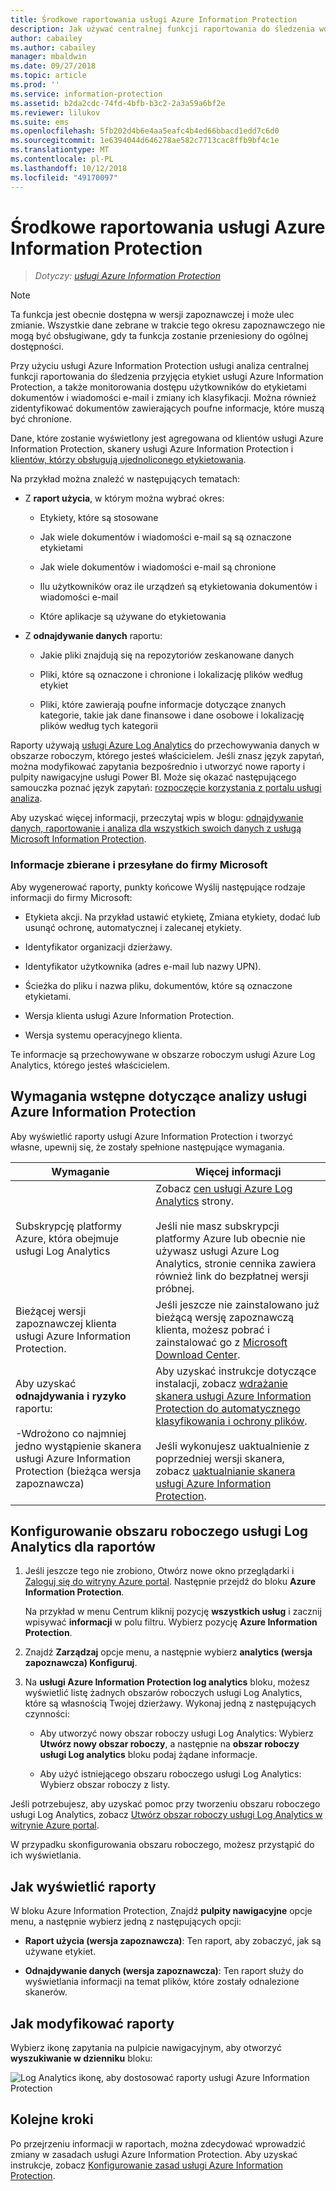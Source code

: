 ```yaml
---
title: Środkowe raportowania usługi Azure Information Protection
description: Jak używać centralnej funkcji raportowania do śledzenia wdrożenia etykiet usługi Azure Information Protection i identyfikowania plików, które zawierają poufne informacje
author: cabailey
ms.author: cabailey
manager: mbaldwin
ms.date: 09/27/2018
ms.topic: article
ms.prod: ''
ms.service: information-protection
ms.assetid: b2da2cdc-74fd-4bfb-b3c2-2a3a59a6bf2e
ms.reviewer: lilukov
ms.suite: ems
ms.openlocfilehash: 5fb202d4b6e4aa5eafc4b4ed66bbacd1edd7c6d0
ms.sourcegitcommit: 1e6394044d646278ae582c7713cac8ffb9bf4c1e
ms.translationtype: MT
ms.contentlocale: pl-PL
ms.lasthandoff: 10/12/2018
ms.locfileid: "49170097"
---
```

# <a name="central-reporting-for-azure-information-protection"></a>Środkowe raportowania usługi Azure Information Protection

>*Dotyczy: [usługi Azure Information Protection](https://azure.microsoft.com/pricing/details/information-protection)*

> [!NOTE]
> Ta funkcja jest obecnie dostępna w wersji zapoznawczej i może ulec zmianie. Wszystkie dane zebrane w trakcie tego okresu zapoznawczego nie mogą być obsługiwane, gdy ta funkcja zostanie przeniesiony do ogólnej dostępności.


Przy użyciu usługi Azure Information Protection usługi analiza centralnej funkcji raportowania do śledzenia przyjęcia etykiet usługi Azure Information Protection, a także monitorowania dostępu użytkowników do etykietami dokumentów i wiadomości e-mail i zmiany ich klasyfikacji. Można również zidentyfikować dokumentów zawierających poufne informacje, które muszą być chronione.

Dane, które zostanie wyświetlony jest agregowana od klientów usługi Azure Information Protection, skanery usługi Azure Information Protection i [klientów, którzy obsługują ujednoliconego etykietowania](configure-policy-migrate-labels.md#clients-that-support-unified-labeling).

Na przykład można znaleźć w następujących tematach:

- Z **raport użycia**, w którym można wybrać okres:
    
    - Etykiety, które są stosowane
    
    - Jak wiele dokumentów i wiadomości e-mail są są oznaczone etykietami
    
    - Jak wiele dokumentów i wiadomości e-mail są chronione
    
    - Ilu użytkowników oraz ile urządzeń są etykietowania dokumentów i wiadomości e-mail
    
    - Które aplikacje są używane do etykietowania

- Z **odnajdywanie danych** raportu:

    - Jakie pliki znajdują się na repozytoriów zeskanowane danych
    
    - Pliki, które są oznaczone i chronione i lokalizację plików według etykiet
    
    - Pliki, które zawierają poufne informacje dotyczące znanych kategorie, takie jak dane finansowe i dane osobowe i lokalizację plików według tych kategorii
    
Raporty używają [usługi Azure Log Analytics](/azure/log-analytics/log-analytics-overview) do przechowywania danych w obszarze roboczym, którego jesteś właścicielem. Jeśli znasz język zapytań, można modyfikować zapytania bezpośrednio i utworzyć nowe raporty i pulpity nawigacyjne usługi Power BI. Może się okazać następującego samouczka poznać język zapytań: [rozpoczęcie korzystania z portalu usługi analiza](https://docs.loganalytics.io/docs/Learn/Getting-Started/Getting-started-with-the-Analytics-portal). 

Aby uzyskać więcej informacji, przeczytaj wpis w blogu: [odnajdywanie danych, raportowanie i analiza dla wszystkich swoich danych z usługą Microsoft Information Protection](https://techcommunity.microsoft.com/t5/Azure-Information-Protection/Data-discovery-reporting-and-analytics-for-all-your-data-with/ba-p/253854).

### <a name="information-collected-and-sent-to-microsoft"></a>Informacje zbierane i przesyłane do firmy Microsoft

Aby wygenerować raporty, punkty końcowe Wyślij następujące rodzaje informacji do firmy Microsoft:

- Etykieta akcji. Na przykład ustawić etykietę, Zmiana etykiety, dodać lub usunąć ochronę, automatycznej i zalecanej etykiety.

- Identyfikator organizacji dzierżawy.

- Identyfikator użytkownika (adres e-mail lub nazwy UPN).

- Ścieżka do pliku i nazwa pliku, dokumentów, które są oznaczone etykietami.

- Wersja klienta usługi Azure Information Protection.

- Wersja systemu operacyjnego klienta.

Te informacje są przechowywane w obszarze roboczym usługi Azure Log Analytics, którego jesteś właścicielem.

## <a name="prerequisites-for-azure-information-protection-analytics"></a>Wymagania wstępne dotyczące analizy usługi Azure Information Protection
Aby wyświetlić raporty usługi Azure Information Protection i tworzyć własne, upewnij się, że zostały spełnione następujące wymagania.

|Wymaganie|Więcej informacji|
|---------------|--------------------|
|Subskrypcję platformy Azure, która obejmuje usługi Log Analytics|Zobacz [cen usługi Azure Log Analytics](https://azure.microsoft.com/pricing/details/log-analytics) strony.<br /><br />Jeśli nie masz subskrypcji platformy Azure lub obecnie nie używasz usługi Azure Log Analytics, stronie cennika zawiera również link do bezpłatnej wersji próbnej.|
|Bieżącej wersji zapoznawczej klienta usługi Azure Information Protection.|Jeśli jeszcze nie zainstalowano już bieżącą wersję zapoznawczą klienta, możesz pobrać i zainstalować go z [Microsoft Download Center](https://www.microsoft.com/en-us/download/details.aspx?id=53018).|
|Aby uzyskać **odnajdywania i ryzyko** raportu: <br /><br />-Wdrożono co najmniej jedno wystąpienie skanera usługi Azure Information Protection (bieżąca wersja zapoznawcza)|Aby uzyskać instrukcje dotyczące instalacji, zobacz [wdrażanie skanera usługi Azure Information Protection do automatycznego klasyfikowania i ochrony plików](deploy-aip-scanner.md). <br /><br />Jeśli wykonujesz uaktualnienie z poprzedniej wersji skanera, zobacz [uaktualnianie skanera usługi Azure Information Protection](./rms-client/client-admin-guide.md#upgrading-the-azure-information-protection-scanner).|


## <a name="configure-a-log-analytics-workspace-for-the-reports"></a>Konfigurowanie obszaru roboczego usługi Log Analytics dla raportów

1. Jeśli jeszcze tego nie zrobiono, Otwórz nowe okno przeglądarki i [Zaloguj się do witryny Azure portal](configure-policy.md#signing-in-to-the-azure-portal). Następnie przejdź do bloku **Azure Information Protection**. 
    
    Na przykład w menu Centrum kliknij pozycję **wszystkich usług** i zacznij wpisywać **informacji** w polu filtru. Wybierz pozycję **Azure Information Protection**.
    
2. Znajdź **Zarządzaj** opcje menu, a następnie wybierz **analytics (wersja zapoznawcza) Konfiguruj**.

3. Na **usługi Azure Information Protection log analytics** bloku, możesz wyświetlić listę żadnych obszarów roboczych usługi Log Analytics, które są własnością Twojej dzierżawy. Wykonaj jedną z następujących czynności:
    
    - Aby utworzyć nowy obszar roboczy usługi Log Analytics: Wybierz **Utwórz nowy obszar roboczy**, a następnie na **obszar roboczy usługi Log analytics** bloku podaj żądane informacje.
    
    - Aby użyć istniejącego obszaru roboczego usługi Log Analytics: Wybierz obszar roboczy z listy.

Jeśli potrzebujesz, aby uzyskać pomoc przy tworzeniu obszaru roboczego usługi Log Analytics, zobacz [Utwórz obszar roboczy usługi Log Analytics w witrynie Azure portal](https://docs.microsoft.com/azure/log-analytics/log-analytics-quick-create-workspace).

W przypadku skonfigurowania obszaru roboczego, możesz przystąpić do ich wyświetlania.

## <a name="how-to-view-the-reports"></a>Jak wyświetlić raporty

W bloku Azure Information Protection, Znajdź **pulpity nawigacyjne** opcje menu, a następnie wybierz jedną z następujących opcji:

- **Raport użycia (wersja zapoznawcza)**: Ten raport, aby zobaczyć, jak są używane etykiet. 

- **Odnajdywanie danych (wersja zapoznawcza)**: Ten raport służy do wyświetlania informacji na temat plików, które zostały odnalezione skanerów.

## <a name="how-to-modify-the-reports"></a>Jak modyfikować raporty

Wybierz ikonę zapytania na pulpicie nawigacyjnym, aby otworzyć **wyszukiwanie w dzienniku** bloku: 

![Log Analytics ikonę, aby dostosować raporty usługi Azure Information Protection](./media/log-analytics-icon.png)


## <a name="next-steps"></a>Kolejne kroki
Po przejrzeniu informacji w raportach, można zdecydować wprowadzić zmiany w zasadach usługi Azure Information Protection. Aby uzyskać instrukcje, zobacz [Konfigurowanie zasad usługi Azure Information Protection](configure-policy.md).